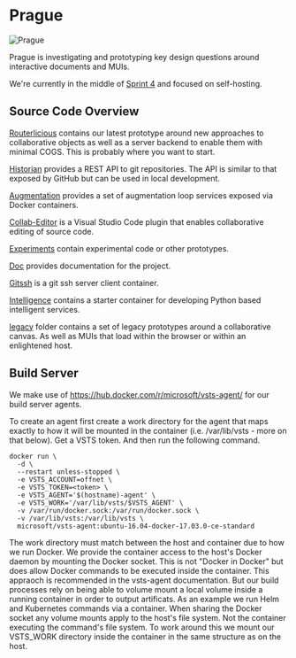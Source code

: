 # Prague

![Prague](http://wallpapers-best.com/uploads/posts/2015-09/18_prague.jpg)

Prague is investigating and prototyping key design questions around interactive documents and MUIs.

We're currently in the middle of [Sprint 4](./doc/sprints/sprint4/readme.md) and focused on self-hosting.

## Source Code Overview

[Routerlicious](./routerlicious) contains our latest prototype around new approaches to collaborative objects as well as a server backend to enable them with minimal COGS. This is probably where you want to start.

[Historian](./historian) provides a REST API to git repositories. The API is similar to that exposed by GitHub but can be used in local development.

[Augmentation](./augmentation) provides a set of augmentation loop services exposed via Docker containers.

[Collab-Editor](./collab-editor) is a Visual Studio Code plugin that enables collaborative editing of source code.

[Experiments](./experiments) contain experimental code or other prototypes.

[Doc](./doc) provides documentation for the project.

[Gitssh](./gitssh) is a git ssh server client container.

[Intelligence](./intelligence) contains a starter container for developing Python based intelligent services.

[legacy](./legacy) folder contains a set of legacy prototypes around a collaborative canvas. As well as MUIs that load within the browser or within an enlightened host.

## Build Server

We make use of https://hub.docker.com/r/microsoft/vsts-agent/ for our build server agents.

To create an agent first create a work directory for the agent that maps exactly to how it will be mounted in the container (i.e. /var/lib/vsts - more on that below). Get a VSTS token. And then run the following command.

```
docker run \
  -d \
  --restart unless-stopped \
  -e VSTS_ACCOUNT=offnet \
  -e VSTS_TOKEN=<token> \
  -e VSTS_AGENT='$(hostname)-agent' \
  -e VSTS_WORK='/var/lib/vsts/$VSTS_AGENT' \
  -v /var/run/docker.sock:/var/run/docker.sock \
  -v /var/lib/vsts:/var/lib/vsts \
  microsoft/vsts-agent:ubuntu-16.04-docker-17.03.0-ce-standard 
```

The work directory must match between the host and container due to how we run Docker. We provide the container access to the host's Docker daemon by mounting the Docker socket. This is not "Docker in Docker" but does allow Docker commands to be executed inside the container. This appraoch is recommended in the vsts-agent documentation. But our build processes rely on being able to volume mount a local volume inside a running container in order to output artificats. As an example we run Helm and Kubernetes commands via a container. When sharing the Docker socket any volume mounts apply to the host's file system. Not the container executing the command's file system. To work around this we mount our VSTS_WORK directory inside the container in the same structure as on the host.
